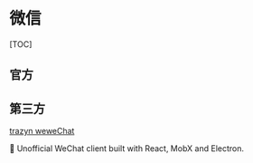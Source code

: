 # 微信

[TOC]

## 官方



## 第三方

[trazyn weweChat](https://github.com/trazyn/weweChat)

💬 Unofficial WeChat client built with React, MobX and Electron.

